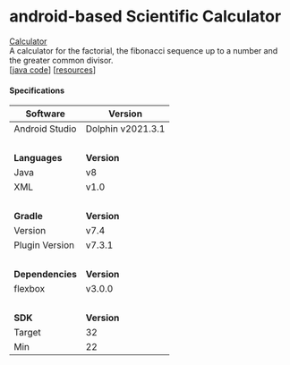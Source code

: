 # android-based Scientific Calculator

[Calculator](../../tree/calculator)<br>
    A calculator for the factorial, the fibonacci sequence up to a number and the greater common divisor.<br>
    [[java code](../../tree/calculator/src/main/java/com/example/myapplication)] 
    [[resources](../../tree/calculator/src/main/res)]
<br>


#### Specifications 

| Software | Version |
| --- | --- |
| Android Studio | Dolphin v2021.3.1 |
|  <br>  | <br>   |
| **Languages** | **Version** |
| Java | v8 |
| XML | v1.0 |
|  <br>  | <br>   |
| **Gradle** | **Version** |
| Version | v7.4 |
| Plugin Version | v7.3.1 |
|  <br>  | <br>   |
| **Dependencies** | **Version** |
| flexbox | v3.0.0 |
|  <br>  | <br>   |
| **SDK** | **Version** |
| Target | 32 |
| Min | 22 |
